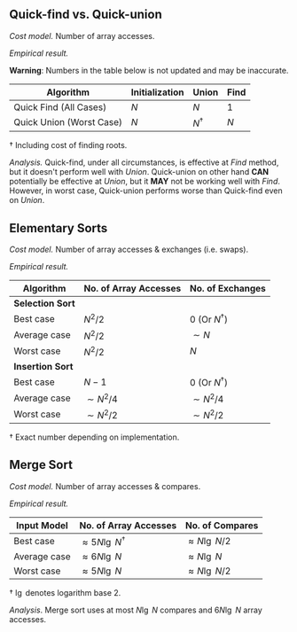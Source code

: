 ## Quick-find vs. Quick-union
*Cost model.* Number of array accesses.

*Empirical result.*

**Warning**: Numbers in the table below is not updated and may be inaccurate.

| Algorithm                | Initialization  | Union         | Find |
|--------------------------|-----------------|---------------|------|
| Quick Find (All Cases)   | $N$             | $N$           | $1$  |
| Quick Union (Worst Case) | $N$             | $N^{\dagger}$ | $N$  |

${\dagger}$ Including cost of finding roots.

*Analysis.* Quick-find, under all circumstances, is effective at *Find* method, but it doesn't perform well with *Union*. Quick-union on other hand **CAN** potentially be effective at *Union*, but it **MAY** not be working well with *Find*.
However, in worst case, Quick-union performs worse than Quick-find even on *Union*.

## Elementary Sorts
*Cost model.* Number of array accesses & exchanges (i.e. swaps).

*Empirical result.*

| Algorithm          | No. of Array Accesses | No. of Exchanges       |
|--------------------|-----------------------|------------------------|
| **Selection Sort** |                       |                        |
| Best case          | $N^2/2$               | $0$ (Or $N^{\dagger}$) |
| Average case       | $N^2/2$               | $\sim N$               |
| Worst case         | $N^2/2$               | $N$                    |
| **Insertion Sort** |                       |                        |
| Best case          | $N - 1$               | $0$ (Or $N^{\dagger}$) |
| Average case       | $\sim N^2/4$          | $\sim N^2/4$           |
| Worst case         | $\sim N^2/2$          | $\sim N^2/2$           |

${\dagger}$ Exact number depending on implementation.

## Merge Sort
*Cost model.* Number of array accesses & compares.

*Empirical result.*

| Input Model  | No. of Array Accesses        | No. of Compares     |
|--------------|------------------------------|---------------------|
| Best case    | $\approx 5N\lg\ N^{\dagger}$ | $\approx N\lg\ N/2$ |
| Average case | $\approx 6N\lg\ N$           | $\approx N\lg\ N$   |
| Worst case   | $\approx 5N\lg\ N$           | $\approx N\lg\ N/2$ |

${\dagger}$ $\lg$ denotes logarithm base 2.

*Analysis*. Merge sort uses at most $N\lg\ N$ compares and $6N\lg\ N$ array accesses.
